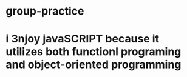 # group-practice

# i 3njoy javaSCRIPT because it utilizes both functionl programing and object-oriented programming